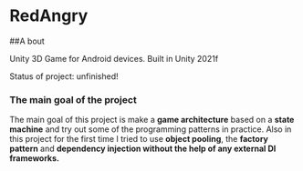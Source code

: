 # RedAngry

##A bout

Unity 3D Game for Android devices. 
Built in Unity 2021f

Status of project: unfinished!

### The main goal of the project

The main goal of this project is make a **game architecture** based on a **state machine** and try out some of the programming patterns in practice. Also in this project for the first time I tried to use **object pooling**, the **factory pattern** and **dependency injection without the help of any external DI frameworks.**
